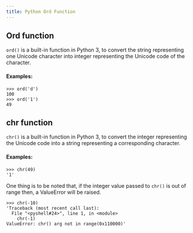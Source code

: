 ```yaml
---
title: Python Ord Function
---
```


## Ord function

`ord()` is a built-in function in Python 3, to convert the string representing one Unicode character into integer 
representing the Unicode code of the character.

#### Examples:
```
>>> ord('d')
100
>>> ord('1')
49
```

## chr function

`chr()` is a built-in function in Python 3, to convert the integer 
representing the Unicode code into a string representing a corresponding character.

#### Examples:
```
>>> chr(49)
'1'
```
One thing is to be noted that, if the integer value passed to `chr()` is out of range then, a ValueError will be raised.
```
>>> chr(-10)
'Traceback (most recent call last):
  File "<pyshell#24>", line 1, in <module>
    chr(-1)
ValueError: chr() arg not in range(0x110000)'
```




